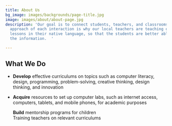 ```yaml
---
title: About Us
bg_image: images/backgrounds/page-title.jpg
image: images/about/about-page.jpg
description: 'Our goal is to connect students, teachers, and classrooms.  The grassroots
  approach of each interaction is why our local teachers are teaching our technology
  lessons in their native language, so that the students are better able to absorb
  the information.  '

---
```

## What We Do

* **Develop** effective curriculums on topics such as computer literacy, design, programming, problem-solving, creative thinking, design thinking, and innovation
* **Acquire** resources to set up computer labs, such as internet access, computers, tablets, and mobile phones, for academic purposes

  **Build** mentorship programs for children  
  Training teachers on relevant curriculums